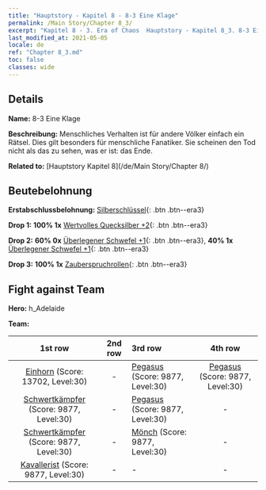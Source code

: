 ```yaml
---
title: "Hauptstory - Kapitel 8 - 8-3 Eine Klage"
permalink: /Main Story/Chapter 8_3/
excerpt: "Kapitel 8 - 3. Era of Chaos  Hauptstory - Kapitel 8_3. 8-3 Eine Klage"
last_modified_at: 2021-05-05
locale: de
ref: "Chapter 8_3.md"
toc: false
classes: wide
---
```


## Details

 **Name:** 8-3 Eine Klage

 **Beschreibung:** Menschliches Verhalten ist für andere Völker einfach ein Rätsel. Dies gilt besonders für menschliche Fanatiker. Sie scheinen den Tod nicht als das zu sehen, was er ist: das Ende.

 **Related to:** [Hauptstory Kapitel 8](/de/Main Story/Chapter 8/)

## Beutebelohnung

 **Erstabschlussbelohnung:** [Silberschlüssel](/ItemsDE/con_693/){: .btn .btn--era3}

 **Drop 1:** **100% 1x** [Wertvolles Quecksilber +2](/ItemsDE/mat_28/){: .btn .btn--era3}

 **Drop 2:** **60% 0x** [Überlegener Schwefel +1](/ItemsDE/mat_22/){: .btn .btn--era3}, **40% 1x** [Überlegener Schwefel +1](/ItemsDE/mat_22/){: .btn .btn--era3}

 **Drop 3:** **100% 1x** [Zauberspruchrollen](/ItemsDE/con_694/){: .btn .btn--era3}


## Fight against Team
 **Hero:** h_Adelaide

 **Team:**


  | 1st row | 2nd row | 3rd row | 4th row |
  |:----:|:----:|:----|:----:|
  | [Einhorn](/de/units/Unicorn/) (Score: 13702, Level:30)  | - | [Pegasus](/de/units/Pegasus/) (Score: 9877, Level:30)  | [Pegasus](/de/units/Pegasus/) (Score: 9877, Level:30)  |
  | [Schwertkämpfer](/de/units/Swordsman/) (Score: 9877, Level:30)  | - | [Pegasus](/de/units/Pegasus/) (Score: 9877, Level:30)  | - |
  | [Schwertkämpfer](/de/units/Swordsman/) (Score: 9877, Level:30)  | - | [Mönch](/de/units/Monk/) (Score: 9877, Level:30)  | - |
  | [Kavallerist](/de/units/Cavalier/) (Score: 9877, Level:30)  | - | - | - |


